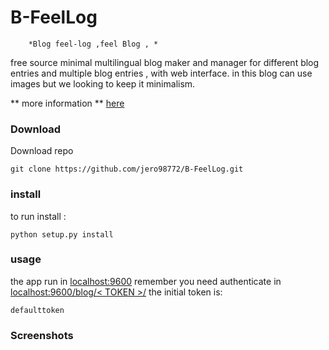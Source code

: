 # B-FeelLog
		*Blog feel-log ,feel Blog , * 

free source minimal multilingual blog maker and manager for different blog entries and multiple blog entries , with web interface. in this blog can use images but we looking to keep it minimalism.

** more information ** [here]()
### Download 
Download repo

	git clone https://github.com/jero98772/B-FeelLog.git

### install

to run install : 

	python setup.py install

### usage 

the app run in [localhost:9600](http://localhost:9600/blog.html)
remember you need authenticate in [localhost:9600/blog/< TOKEN >/](localhost:9600/blog/defaulttoken/)
the initial token is:
	
	defaulttoken

### Screenshots